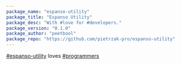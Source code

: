 ```yaml
---
package_name: "espanso-utility"
package_title: "Espanso Utility"
package_desc: "With #love for #developers."
package_version: "0.1.0"
package_author: "peetbool"
package_repo: "https://github.com/pietrzak-pro/espanso-utility"
---
```

[#espanso-utility](https://github.com/pietrzak-pro/espanso-utility) loves [#programmers](https://en.wikipedia.org/wiki/Programmer)
